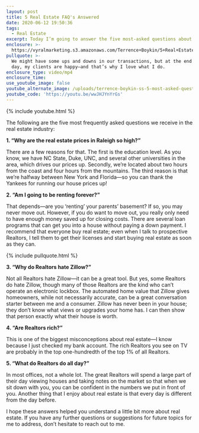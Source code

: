 ```yaml
---
layout: post
title: 5 Real Estate FAQ's Answered
date: 2020-06-12 19:50:36
tags:
  - Real Estate
excerpt: Today I’m going to answer the five most-asked questions about real estate.
enclosure: >-
  https://vyralmarketing.s3.amazonaws.com/Terrence+Boykin/5+Real+Estate+FAQ's+Answered.mp4
pullquote: >-
  We might have some ups and downs in our transactions, but at the end of the
  day, my clients are happy—and that’s why I love what I do.
enclosure_type: video/mp4
enclosure_time:
use_youtube_image: false
youtube_alternate_image: /uploads/terrence-boykin-ss-5-most-asked-questions-yt.jpg
youtube_code: 'https://youtu.be/wwJHJYnYrGs'
---
```


{% include youtube.html %}

The following are the five most frequently asked questions we receive in the real estate industry:

**1\. “Why are the real estate prices in Raleigh so high?”**

There are a few reasons for that. The first is the education level. As you know, we have NC State, Duke, UNC, and several other universities in the area, which drives our prices up. Secondly, we’re located about two hours from the coast and four hours from the mountains. The third reason is that we’re halfway between New York and Florida—so you can thank the Yankees for running our house prices up\!

**2\. “Am I going to be renting forever?”**

That depends—are you ‘renting’ your parents’ basement? If so, you may never move out. However, if you do want to move out, you really only need to have enough money saved up for closing costs. There are several loan programs that can get you into a house without paying a down payment. I recommend that everyone buy real estate; even when I talk to prospective Realtors, I tell them to get their licenses and start buying real estate as soon as they can.

{% include pullquote.html %}

**3\. “Why do Realtors hate Zillow?”**

Not all Realtors hate Zillow—it can be a great tool. But yes, some Realtors do hate Zillow, though many of those Realtors are the kind who can’t operate an electronic lockbox. The automated home value that Zillow gives homeowners, while not necessarily accurate, can be a great conversation starter between me and a consumer. Zillow has never been in your house; they don’t know what views or upgrades your home has. I can then show that person exactly what their house is worth.

**4\. “Are Realtors rich?”**

This is one of the biggest misconceptions about real estate—I know because I just checked my bank account. The rich Realtors you see on TV are probably in the top one-hundredth of the top 1% of all Realtors.

**5\. “What do Realtors do all day?”**

In most offices, not a whole lot. The great Realtors will spend a large part of their day viewing houses and taking notes on the market so that when we sit down with you, you can be confident in the numbers we put in front of you. Another thing that I enjoy about real estate is that every day is different from the day before.&nbsp;

I hope these answers helped you understand a little bit more about real estate. If you have any further questions or suggestions for future topics for me to address, don’t hesitate to reach out to me.&nbsp;
